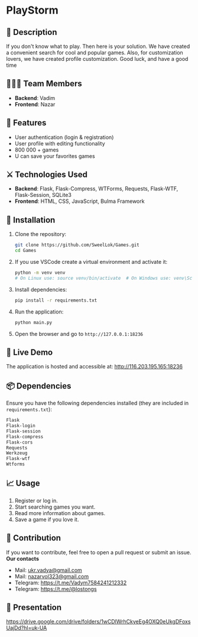 # PlayStorm

## 📜 Description
If you don't know what to play. Then here is your solution. We have created a convenient search for cool and popular games. Also, for customization lovers, we have created profile customization. Good luck, and have a good time

## 🧑‍🤝‍🧑 Team Members
- **Backend**: Vadim
- **Frontend**: Nazar

## 🌟 Features
- User authentication (login & registration)
- User profile with editing functionality
- 800 000 + games
- U can save your favorites games

## ⚔️ Technologies Used
- **Backend**: Flask, Flask-Compress, WTForms, Requests, Flask-WTF, Flask-Session, SQLite3
- **Frontend**: HTML, CSS, JavaScript, Bulma Framework

## 🔨 Installation
1. Clone the repository:
   ```bash
   git clone https://github.com/SweelLok/Games.git
   cd Games
   ```
2. If you use VSCode create a virtual environment and activate it:
   ```bash
   python -m venv venv
   # On Linux use: source venv/bin/activate  # On Windows use: venv\Scripts\activate
   ```
3. Install dependencies:
   ```bash
   pip install -r requirements.txt
   ```
4. Run the application:
   ```bash
   python main.py
   ```
5. Open the browser and go to `http://127.0.0.1:18236`

## 🚀 Live Demo
The application is hosted and accessible at: http://116.203.195.165:18236

## 📦 Dependencies
Ensure you have the following dependencies installed (they are included in `requirements.txt`):
```txt
Flask
Flask-login
Flask-session
Flask-compress
Flask-cors
Requests
Werkzeug
Flask-wtf
Wtforms
```

## 📈 Usage
1. Register or log in.
2. Start searching games you want.
3. Read more information about games.
4. Save a game if you love it.

## 📝 Contribution
If you want to contribute, feel free to open a pull request or submit an issue.
**Our contacts**
- Mail: ukr.vadya@gmail.com
- Mail: nazarvol323@gmail.com
- Telegram: https://t.me/Vadym7584241212332
- Telegram: https://t.me/@lostongs

## 📖 Presentation 
https://drive.google.com/drive/folders/1wCDlWrhCkyeEg4OXQ0eUkgDFoxsUajDd?hl=uk-UA
